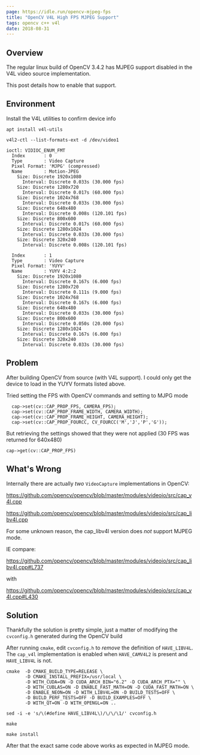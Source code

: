 ```yaml
---
page: https://idle.run/opencv-mjpeg-fps
title: "OpenCV V4L High FPS MJPEG Support"
tags: opencv c++ v4l
date: 2018-08-31
---
```


## Overview

The regular linux build of OpenCV 3.4.2 has MJPEG support disabled in the V4L video source implementation.

This post details how to enable that support.

## Environment

Install the V4L utilities to confirm device info

`apt install v4l-utils`

`v4l2-ctl --list-formats-ext -d /dev/video1`

```
ioctl: VIDIOC_ENUM_FMT
  Index       : 0
  Type        : Video Capture
  Pixel Format: 'MJPG' (compressed)
  Name        : Motion-JPEG
    Size: Discrete 1920x1080
      Interval: Discrete 0.033s (30.000 fps)
    Size: Discrete 1280x720
      Interval: Discrete 0.017s (60.000 fps)
    Size: Discrete 1024x768
      Interval: Discrete 0.033s (30.000 fps)
    Size: Discrete 640x480
      Interval: Discrete 0.008s (120.101 fps)
    Size: Discrete 800x600
      Interval: Discrete 0.017s (60.000 fps)
    Size: Discrete 1280x1024
      Interval: Discrete 0.033s (30.000 fps)
    Size: Discrete 320x240
      Interval: Discrete 0.008s (120.101 fps)

  Index       : 1
  Type        : Video Capture
  Pixel Format: 'YUYV'
  Name        : YUYV 4:2:2
    Size: Discrete 1920x1080
      Interval: Discrete 0.167s (6.000 fps)
    Size: Discrete 1280x720
      Interval: Discrete 0.111s (9.000 fps)
    Size: Discrete 1024x768
      Interval: Discrete 0.167s (6.000 fps)
    Size: Discrete 640x480
      Interval: Discrete 0.033s (30.000 fps)
    Size: Discrete 800x600
      Interval: Discrete 0.050s (20.000 fps)
    Size: Discrete 1280x1024
      Interval: Discrete 0.167s (6.000 fps)
    Size: Discrete 320x240
      Interval: Discrete 0.033s (30.000 fps)
```

## Problem

After building OpenCV from source (with V4L support). I could only get the device to load in the YUYV formats listed above.

Tried setting the FPS with OpenCV commands and setting to MJPG mode

```
  cap->set(cv::CAP_PROP_FPS, CAMERA_FPS);
  cap->set(cv::CAP_PROP_FRAME_WIDTH, CAMERA_WIDTH);
  cap->set(cv::CAP_PROP_FRAME_HEIGHT, CAMERA_HEIGHT);
  cap->set(cv::CAP_PROP_FOURCC, CV_FOURCC('M','J','P','G'));
```

But retrieving the settings showed that they were not applied (30 FPS was returned for 640x480)

```
cap->get(cv::CAP_PROP_FPS)
```

## What's Wrong

Internally there are actually *two* `VideoCapture` implementations in OpenCV:

https://github.com/opencv/opencv/blob/master/modules/videoio/src/cap_v4l.cpp

https://github.com/opencv/opencv/blob/master/modules/videoio/src/cap_libv4l.cpp

For some unknown reason, the cap_libv4l version does *not* support MJPEG mode.

IE compare:

https://github.com/opencv/opencv/blob/master/modules/videoio/src/cap_libv4l.cpp#L737

with

https://github.com/opencv/opencv/blob/master/modules/videoio/src/cap_v4l.cpp#L430


## Solution

Thankfully the solution is pretty simple, just a matter of modifying the `cvconfig.h` generated during the OpenCV build

After running `cmake`, edit `cvconfig.h` to *remove* the definition of `HAVE_LIBV4L`.
The `cap_v4l` implementation is enabled when `HAVE_CAMV4L2` is present and `HAVE_LIBV4L` is not.

```
cmake  -D CMAKE_BUILD_TYPE=RELEASE \
       -D CMAKE_INSTALL_PREFIX=/usr/local \
       -D WITH_CUDA=ON -D CUDA_ARCH_BIN="6.2" -D CUDA_ARCH_PTX="" \
       -D WITH_CUBLAS=ON -D ENABLE_FAST_MATH=ON -D CUDA_FAST_MATH=ON \
       -D ENABLE_NEON=ON -D WITH_LIBV4L=ON -D BUILD_TESTS=OFF \
       -D BUILD_PERF_TESTS=OFF -D BUILD_EXAMPLES=OFF \
       -D WITH_QT=ON -D WITH_OPENGL=ON ..

sed -i -e 's/\(#define HAVE_LIBV4L\)/\/\/\1/' cvconfig.h

make

make install
```

After that the exact same code above works as expected in MJPEG mode.
